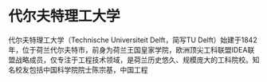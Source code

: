 # 代尔夫特理工大学

代尔夫特理工大学（Technische Universiteit Delft，简写TU Delft）始建于1842年，位于荷兰代尔夫特市，前身为荷兰王国皇家学院，欧洲顶尖工科联盟IDEA联盟战略成员，仅专注于工程技术领域，是荷兰历史悠久、规模庞大的工科院校。知名校友包括中国科学院院士陈宗基，中国工程